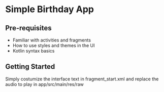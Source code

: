 Simple Birthday App
=================================

Pre-requisites
--------------
* Familiar with activities and fragments
* How to use styles and themes in the UI
* Kotlin syntax basics


Getting Started
---------------
Simply costumize the interface text in fragment_start.xml and replace the audio to play in app/src/main/res/raw

